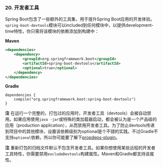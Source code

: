 ### 20. 开发者工具

Spring Boot包含了一些额外的工具集，用于提升Spring Boot应用的开发体验。`spring-boot-devtools`模块可以included到任何模块中，以提供development-time特性，你只需将该模块的依赖添加到构建中：

**Maven**
```xml
<dependencies>
    <dependency>
        <groupId>org.springframework.boot</groupId>
        <artifactId>spring-boot-devtools</artifactId>
        <optional>true</optional>
    </dependency>
</dependencies>
```
**Gradle**
```properties
dependencies {
    compile("org.springframework.boot:spring-boot-devtools")
}
```
**注** 在运行一个完整的，打包过的应用时，开发者工具（devtools）会被自动禁用。如果应用使用`java -jar`或特殊的类加载器启动，都会被认为是一个产品级的应用（production application），从而禁用开发者工具。为了防止devtools传递到项目中的其他模块，设置该依赖级别为optional是个不错的实践。不过Gradle不支持`optional`依赖，所以你可能要了解下[propdeps-plugin](https://github.com/spring-projects/gradle-plugins/tree/master/propdeps-plugin)。

**注** 重新打包的归档文件默认不包含开发者工具。如果你想使用某些远程的开发者工具特性，你需要禁用`excludeDevtools`构建属性。Maven和Gradle都支持该属性。

